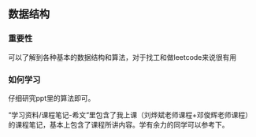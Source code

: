 ## 数据结构

### 重要性

可以了解到各种基本的数据结构和算法，对于找工和做leetcode来说很有用

### 如何学习

仔细研究ppt里的算法即可。

“学习资料/课程笔记-希文“里包含了我上课（刘烨斌老师课程+邓俊辉老师课程）的课程笔记，基本上包含了课程所讲内容。学有余力的同学可以参考下。